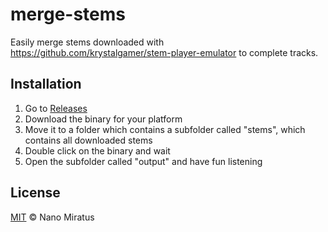 # merge-stems

Easily merge stems downloaded with <https://github.com/krystalgamer/stem-player-emulator> to complete tracks.

## Installation

1. Go to [Releases](https://github.com/nnmrts/merge-stems)
2. Download the binary for your platform
3. Move it to a folder which contains a subfolder called "stems", which contains all downloaded stems
4. Double click on the binary and wait
5. Open the subfolder called "output" and have fun listening

## License

[MIT](./license.txt) © Nano Miratus
